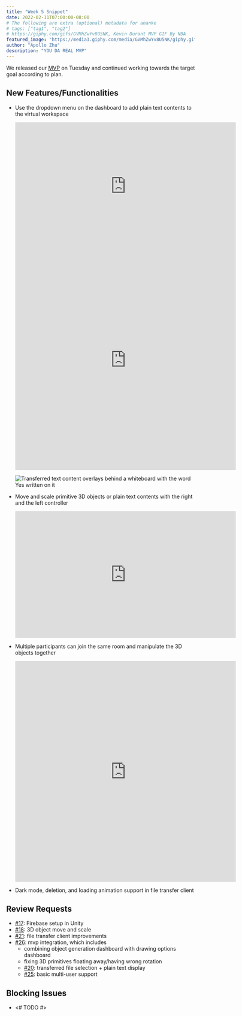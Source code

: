 ```yaml
---
title: "Week 5 Snippet"
date: 2022-02-11T07:00:00-08:00
# The following are extra (optional) metadata for ananke
# tags: ["tag1", "tag2"]
# https://giphy.com/gifs/GVMhZwYv8U5NK, Kevin Durant MVP GIF By NBA
featured_image: "https://media3.giphy.com/media/GVMhZwYv8U5NK/giphy.gif"
author: "Apollo Zhu"
description: "YOU DA REAL MVP"
---
```


We released our [MVP](https://github.com/UWRealityLab/xrcapstone22wi-team8/releases/tag/mvp-rc.2) on Tuesday and continued working towards the target goal according to plan.

<!--more-->

## New Features/Functionalities

- Use the dropdown menu on the dashboard to add plain text contents to the virtual workspace 
  <iframe width="589" height="339" src="https://www.youtube-nocookie.com/embed/Vcnx7S1Zh74?start=2" title="Boardless - File Transfer Client" frameborder="0" allow="accelerometer; autoplay; clipboard-write; encrypted-media; gyroscope; picture-in-picture" allowfullscreen></iframe>

  <iframe width="589" height="589" src="https://www.youtube-nocookie.com/embed/16W1N3Jn1Bk" title="Boardless - File Dropdown" frameborder="0" allow="accelerometer; autoplay; clipboard-write; encrypted-media; gyroscope; picture-in-picture" allowfullscreen></iframe>

  ![Transferred text content overlays behind a whiteboard with the word Yes written on it](../../images/week5/draw-on-file.png)
- Move and scale primitive 3D objects or plain text contents with the right and the left controller
  <iframe width="589" height="338" src="https://www.youtube-nocookie.com/embed/yyZRPcLZ9qE" title="Boardless - 2D Brush & 3D Shape Generation" frameborder="0" allow="accelerometer; autoplay; clipboard-write; encrypted-media; gyroscope; picture-in-picture" allowfullscreen></iframe>
- Multiple participants can join the same room and manipulate the 3D objects together
  <iframe width="589" height="589" src="https://www.youtube-nocookie.com/embed/1c-GHKjepkY" title="Boardless - Multi-user Object Move & Scale" frameborder="0" allow="accelerometer; autoplay; clipboard-write; encrypted-media; gyroscope; picture-in-picture" allowfullscreen></iframe>
- Dark mode, deletion, and loading animation support in file transfer client

## Review Requests

- [#17](https://github.com/UWRealityLab/xrcapstone22wi-team8/pull/17): Firebase setup in Unity
- [#18](https://github.com/UWRealityLab/xrcapstone22wi-team8/pull/18): 3D object move and scale
- [#21](https://github.com/UWRealityLab/xrcapstone22wi-team8/pull/21): file transfer client improvements
- [#26](https://github.com/UWRealityLab/xrcapstone22wi-team8/pull/26): mvp integration, which includes
  - combining object generation dashboard with drawing options dashboard
  - fixing 3D primitives floating away/having wrong rotation
  - [#20](https://github.com/UWRealityLab/xrcapstone22wi-team8/pull/20): transferred file selection + plain text display
  - [#25](https://github.com/UWRealityLab/xrcapstone22wi-team8/pull/25): basic multi-user support

## Blocking Issues

- <# TODO #>
